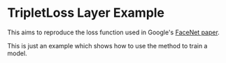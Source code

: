 # TripletLoss Layer Example

This aims to reproduce the loss function used in Google's [FaceNet paper](http://arxiv.org/abs/1503.03832v1).

This is just an example which shows how to use the method to train a model.

